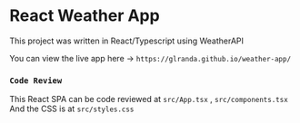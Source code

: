 # React Weather App

This project was written in React/Typescript using WeatherAPI

You can view the live app here -> `https://glranda.github.io/weather-app/`

### `Code Review`

This React SPA can be code reviewed at `src/App.tsx` , `src/components.tsx`
And the CSS is at `src/styles.css`
